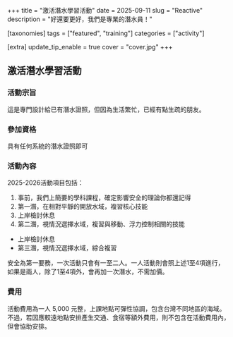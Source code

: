 +++
title = "激活潛水學習活動"
date = 2025-09-11
slug = "Reactive"
description = "好還要更好，我們是專業的潛水員！"

[taxonomies]
tags = ["featured", "training"]
categories = ["activity"]

[extra]
update_tip_enable = true
cover = "cover.jpg"
+++

## 激活潛水學習活動

### 活動宗旨
這是專門設計給已有潛水證照，但因為生活繁忙，已經有點生疏的朋友。

### 參加資格
具有任何系統的潛水證照即可

### 活動內容
2025-2026活動項目包括：
1. 事前，我們上簡要的學科課程，確定影響安全的理論你都還記得
2. 第一潛，在相對平靜的開放水域，複習核心技能
3. 上岸檢討休息
4. 第二潛，視情況選擇水域，複習與移動、浮力控制相關的技能

* 上岸檢討休息
* 第三潛，視情況選擇水域，綜合複習

安全為第一要務，一次活動只會有一至二人。一人活動則會照上述1至4項進行，如果是兩人，除了1至4項外，會再加一次潛水，不需加價。

### 費用
活動費用為一人 5,000 元整，上課地點可彈性協調，包含台灣不同地區的海域。不過，若因應較遠地點安排產生交通、食宿等額外費用，則不包含在活動費用內，但會協助安排。
